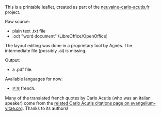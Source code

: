 This is a printable leaflet, created as part of the [neuvaine-carlo-acutis.fr](https://www.neuvaine-carlo-acutis.fr/) project.

Raw source:

- plain text .txt file
- .odt "word document" (LibreOffice/OpenOffice)

The layout editing was done in a proprietary tool by Agnès. The intermediate file (possibly .ai) is missing.

Output:

- a .pdf file.

Available languages for now:

- 🇫🇷 french.

Many of the translated french quotes by Carlo Acutis (who was an italian speaker) come from the [related Carlo Acutis citations page on evangelium-vitae.org](https://www.evangelium-vitae.org/actualite/3340/carlo-acutis--citations.htm). Thanks to its authors!
